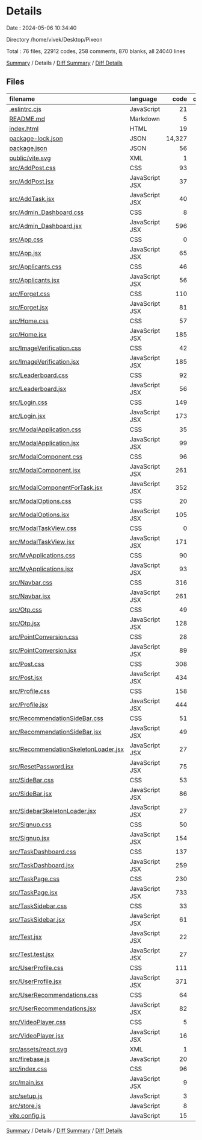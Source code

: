 # Details

Date : 2024-05-06 10:34:40

Directory /home/vivek/Desktop/Pixeon

Total : 76 files,  22912 codes, 258 comments, 870 blanks, all 24040 lines

[Summary](results.md) / Details / [Diff Summary](diff.md) / [Diff Details](diff-details.md)

## Files
| filename | language | code | comment | blank | total |
| :--- | :--- | ---: | ---: | ---: | ---: |
| [.eslintrc.cjs](/.eslintrc.cjs) | JavaScript | 21 | 0 | 1 | 22 |
| [README.md](/README.md) | Markdown | 5 | 0 | 4 | 9 |
| [index.html](/index.html) | HTML | 19 | 0 | 1 | 20 |
| [package-lock.json](/package-lock.json) | JSON | 14,327 | 0 | 1 | 14,328 |
| [package.json](/package.json) | JSON | 56 | 0 | 1 | 57 |
| [public/vite.svg](/public/vite.svg) | XML | 1 | 0 | 0 | 1 |
| [src/AddPost.css](/src/AddPost.css) | CSS | 93 | 0 | 14 | 107 |
| [src/AddPost.jsx](/src/AddPost.jsx) | JavaScript JSX | 37 | 0 | 4 | 41 |
| [src/AddTask.jsx](/src/AddTask.jsx) | JavaScript JSX | 40 | 0 | 4 | 44 |
| [src/Admin_Dashboard.css](/src/Admin_Dashboard.css) | CSS | 8 | 0 | 0 | 8 |
| [src/Admin_Dashboard.jsx](/src/Admin_Dashboard.jsx) | JavaScript JSX | 596 | 16 | 33 | 645 |
| [src/App.css](/src/App.css) | CSS | 0 | 0 | 1 | 1 |
| [src/App.jsx](/src/App.jsx) | JavaScript JSX | 65 | 3 | 8 | 76 |
| [src/Applicants.css](/src/Applicants.css) | CSS | 46 | 1 | 9 | 56 |
| [src/Applicants.jsx](/src/Applicants.jsx) | JavaScript JSX | 56 | 0 | 3 | 59 |
| [src/Forget.css](/src/Forget.css) | CSS | 110 | 0 | 9 | 119 |
| [src/Forget.jsx](/src/Forget.jsx) | JavaScript JSX | 81 | 0 | 8 | 89 |
| [src/Home.css](/src/Home.css) | CSS | 57 | 2 | 13 | 72 |
| [src/Home.jsx](/src/Home.jsx) | JavaScript JSX | 185 | 2 | 11 | 198 |
| [src/ImageVerification.css](/src/ImageVerification.css) | CSS | 42 | 2 | 7 | 51 |
| [src/ImageVerification.jsx](/src/ImageVerification.jsx) | JavaScript JSX | 185 | 53 | 31 | 269 |
| [src/Leaderboard.css](/src/Leaderboard.css) | CSS | 92 | 0 | 12 | 104 |
| [src/Leaderboard.jsx](/src/Leaderboard.jsx) | JavaScript JSX | 56 | 0 | 10 | 66 |
| [src/Login.css](/src/Login.css) | CSS | 149 | 2 | 26 | 177 |
| [src/Login.jsx](/src/Login.jsx) | JavaScript JSX | 173 | 4 | 14 | 191 |
| [src/ModalApplication.css](/src/ModalApplication.css) | CSS | 35 | 0 | 4 | 39 |
| [src/ModalApplication.jsx](/src/ModalApplication.jsx) | JavaScript JSX | 99 | 0 | 7 | 106 |
| [src/ModalComponent.css](/src/ModalComponent.css) | CSS | 96 | 9 | 16 | 121 |
| [src/ModalComponent.jsx](/src/ModalComponent.jsx) | JavaScript JSX | 261 | 17 | 26 | 304 |
| [src/ModalComponentForTask.jsx](/src/ModalComponentForTask.jsx) | JavaScript JSX | 352 | 11 | 21 | 384 |
| [src/ModalOptions.css](/src/ModalOptions.css) | CSS | 20 | 0 | 3 | 23 |
| [src/ModalOptions.jsx](/src/ModalOptions.jsx) | JavaScript JSX | 105 | 0 | 8 | 113 |
| [src/ModalTaskView.css](/src/ModalTaskView.css) | CSS | 0 | 0 | 1 | 1 |
| [src/ModalTaskView.jsx](/src/ModalTaskView.jsx) | JavaScript JSX | 171 | 0 | 10 | 181 |
| [src/MyApplications.css](/src/MyApplications.css) | CSS | 90 | 0 | 12 | 102 |
| [src/MyApplications.jsx](/src/MyApplications.jsx) | JavaScript JSX | 93 | 0 | 11 | 104 |
| [src/Navbar.css](/src/Navbar.css) | CSS | 316 | 13 | 46 | 375 |
| [src/Navbar.jsx](/src/Navbar.jsx) | JavaScript JSX | 261 | 3 | 14 | 278 |
| [src/Otp.css](/src/Otp.css) | CSS | 49 | 0 | 6 | 55 |
| [src/Otp.jsx](/src/Otp.jsx) | JavaScript JSX | 128 | 7 | 16 | 151 |
| [src/PointConversion.css](/src/PointConversion.css) | CSS | 28 | 1 | 4 | 33 |
| [src/PointConversion.jsx](/src/PointConversion.jsx) | JavaScript JSX | 89 | 0 | 8 | 97 |
| [src/Post.css](/src/Post.css) | CSS | 308 | 1 | 62 | 371 |
| [src/Post.jsx](/src/Post.jsx) | JavaScript JSX | 434 | 19 | 26 | 479 |
| [src/Profile.css](/src/Profile.css) | CSS | 158 | 0 | 27 | 185 |
| [src/Profile.jsx](/src/Profile.jsx) | JavaScript JSX | 444 | 8 | 22 | 474 |
| [src/RecommendationSideBar.css](/src/RecommendationSideBar.css) | CSS | 51 | 1 | 6 | 58 |
| [src/RecommendationSideBar.jsx](/src/RecommendationSideBar.jsx) | JavaScript JSX | 49 | 0 | 3 | 52 |
| [src/RecommendationSkeletonLoader.jsx](/src/RecommendationSkeletonLoader.jsx) | JavaScript JSX | 27 | 0 | 4 | 31 |
| [src/ResetPassword.jsx](/src/ResetPassword.jsx) | JavaScript JSX | 75 | 0 | 13 | 88 |
| [src/SideBar.css](/src/SideBar.css) | CSS | 53 | 0 | 6 | 59 |
| [src/SideBar.jsx](/src/SideBar.jsx) | JavaScript JSX | 86 | 0 | 7 | 93 |
| [src/SidebarSkeletonLoader.jsx](/src/SidebarSkeletonLoader.jsx) | JavaScript JSX | 27 | 0 | 3 | 30 |
| [src/Signup.css](/src/Signup.css) | CSS | 50 | 0 | 8 | 58 |
| [src/Signup.jsx](/src/Signup.jsx) | JavaScript JSX | 154 | 14 | 13 | 181 |
| [src/TaskDashboard.css](/src/TaskDashboard.css) | CSS | 137 | 2 | 21 | 160 |
| [src/TaskDashboard.jsx](/src/TaskDashboard.jsx) | JavaScript JSX | 259 | 6 | 21 | 286 |
| [src/TaskPage.css](/src/TaskPage.css) | CSS | 230 | 0 | 30 | 260 |
| [src/TaskPage.jsx](/src/TaskPage.jsx) | JavaScript JSX | 733 | 52 | 69 | 854 |
| [src/TaskSidebar.css](/src/TaskSidebar.css) | CSS | 33 | 0 | 5 | 38 |
| [src/TaskSidebar.jsx](/src/TaskSidebar.jsx) | JavaScript JSX | 61 | 0 | 11 | 72 |
| [src/Test.jsx](/src/Test.jsx) | JavaScript JSX | 22 | 0 | 5 | 27 |
| [src/Test.test.jsx](/src/Test.test.jsx) | JavaScript JSX | 27 | 0 | 6 | 33 |
| [src/UserProfile.css](/src/UserProfile.css) | CSS | 111 | 0 | 14 | 125 |
| [src/UserProfile.jsx](/src/UserProfile.jsx) | JavaScript JSX | 371 | 1 | 15 | 387 |
| [src/UserRecommendations.css](/src/UserRecommendations.css) | CSS | 64 | 2 | 6 | 72 |
| [src/UserRecommendations.jsx](/src/UserRecommendations.jsx) | JavaScript JSX | 82 | 0 | 5 | 87 |
| [src/VideoPlayer.css](/src/VideoPlayer.css) | CSS | 5 | 0 | 0 | 5 |
| [src/VideoPlayer.jsx](/src/VideoPlayer.jsx) | JavaScript JSX | 16 | 0 | 3 | 19 |
| [src/assets/react.svg](/src/assets/react.svg) | XML | 1 | 0 | 0 | 1 |
| [src/firebase.js](/src/firebase.js) | JavaScript | 20 | 1 | 3 | 24 |
| [src/index.css](/src/index.css) | CSS | 96 | 4 | 9 | 109 |
| [src/main.jsx](/src/main.jsx) | JavaScript JSX | 9 | 0 | 2 | 11 |
| [src/setup.js](/src/setup.js) | JavaScript | 3 | 0 | 2 | 5 |
| [src/store.js](/src/store.js) | JavaScript | 8 | 0 | 3 | 11 |
| [vite.config.js](/vite.config.js) | JavaScript | 15 | 1 | 2 | 18 |

[Summary](results.md) / Details / [Diff Summary](diff.md) / [Diff Details](diff-details.md)